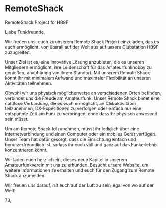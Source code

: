 # RemoteShack
RemoteShack Project for HB9F

Liebe Funkfreunde,

Wir freuen uns, euch zu unserem Remote Shack Projekt einzuladen, das es euch ermöglicht, von überall auf der Welt aus auf unsere Clubstation HB9F zuzugreifen.

Unser Ziel ist es, eine innovative Lösung anzubieten, die es unseren Mitgliedern ermöglicht, ihre Leidenschaft für das Amateurfunkhobby zu genießen, unabhängig von ihrem Standort. Mit unserem Remote Shack könnt ihr mit minimalem Aufwand und maximaler Flexibilität an unseren Aktivitäten teilnehmen.

Obwohl wir uns physisch möglicherweise an verschiedenen Orten befinden, verbindet uns die Freude am Amateurfunk. Unser Remote Shack bietet eine nahtlose Verbindung, die es euch ermöglicht, an Clubaktivitäten teilzunehmen, DX-Expeditionen zu verfolgen oder einfach nur eine entspannte Zeit am Funk zu verbringen, ohne dass ihr physisch anwesend sein müsst.

Um am Remote Shack teilzunehmen, müsst ihr lediglich über eine Internetverbindung und einen Computer oder ein mobiles Gerät verfügen. Unser Team hat dafür gesorgt, dass die Einrichtung einfach und benutzerfreundlich ist, sodass ihr euch voll und ganz auf das Funkerlebnis konzentrieren könnt.

Wir laden euch herzlich ein, dieses neue Kapitel in unserem Amateurfunkverein mit uns zu erkunden. Besucht unsere Website, um weitere Informationen zu erhalten und euch für den Zugang zum Remote Shack anzumelden.

Wir freuen uns darauf, mit euch auf der Luft zu sein, egal von wo auf der Welt!

73,
